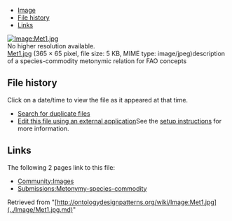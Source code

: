 * [Image](../Image/Met1.jpg.md#file)
* [File history](../Image/Met1.jpg.md#filehistory)
* [Links](../Image/Met1.jpg.md#filelinks)

[![Image:Met1.jpg](../../../images/f/fc/Met1.jpg)](../../../images/f/fc/Met1.jpg)  
No higher resolution available.  
[Met1.jpg](../../../images/f/fc/Met1.jpg)‎ (365 × 65 pixel, file size: 5 KB, MIME type: image/jpeg)description of a species-commodity metonymic relation for FAO concepts




## File history

Click on a date/time to view the file as it appeared at that time.



  
* [Search for duplicate files](http://ontologydesignpatterns.org/wiki/Special:FileDuplicateSearch/Met1.jpg "Special:FileDuplicateSearch/Met1.jpg")
* [Edit this file using an external application](http://ontologydesignpatterns.org/wiki/index.php?title=Image:Met1.jpg&action=edit&externaledit=true&mode=file "Image:Met1.jpg")See the [setup instructions](http://www.mediawiki.org/wiki/Manual:External_editors "http://www.mediawiki.org/wiki/Manual:External_editors") for more information.

## Links



The following 2 pages link to this file:


* [Community:Images](../Community/Images.md "Community:Images")
* [Submissions:Metonymy-species-commodity](../Submissions/Metonymy-species-commodity.md "Submissions:Metonymy-species-commodity")


Retrieved from "[http://ontologydesignpatterns.org/wiki/Image:Met1.jpg](../Image/Met1.jpg.md)"